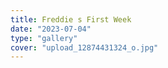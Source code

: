 ```yaml
---
title: Freddie s First Week
date: "2023-07-04"
type: "gallery"
cover: "upload_12874431324_o.jpg"
---
```

